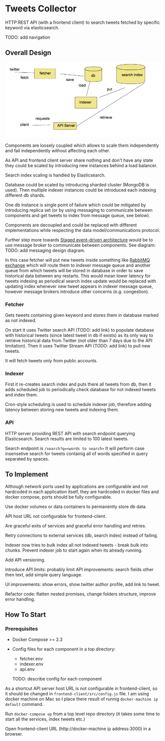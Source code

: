 # Tweets Collector

HTTP REST API (with a frontend client) to search tweets fetched by
specific keyword via elasticsearch.

TODO: add navigation

## Overall Design
![Overall Design Diagram](docs/diagram_1.png "Overall Design Diagram")

Components are loosely coupled which allows to scale them independently
and fail independently without affecting each other.

As API and frontend client server share nothing and don't have any
state they could be scaled by introducing new instances behind a load balancer.

Search index scaling is handled by Elasticsearch.

Database could be scaled by introducing sharded cluster (MongoDB is used).
Then multiple indexer instances could be introduced each indexing different db
shards.

One db instance is single point of failure which could be mitigated by
introducing replica set (or by using messaging to communicate between components
and get tweets to index from message queue, see below).

Components are decoupled and could be replaced with different implementations
while respecting the data model/communications protocol.

Further step more towards [Staged event-driven architecture](https://en.wikipedia.org/wiki/Staged_event-driven_architecture)
would be to use message broker to communicate between components. See diagram:
TODO: add messaging design diagram.

In this case fetcher will put new tweets inside something like
[RabbitMQ exchange](http://rubybunny.info/articles/exchanges.html) which will
route them to indexer message queue and another queue from which tweets
will be stored in database in order to save historical data between any restarts.
This would mean lower latency for tweets indexing as periodical search index
update would be replaced with updating index whenever new tweet appears in
indexer message queue, however message brokers introduce other concerns (e.g.
congestion).

### Fetcher
Gets tweets containing given keyword and stores them in database marked as not
indexed.

On start it uses Twitter search API (TODO: add link) to populate database with historical
tweets (since latest tweet in db if exists) as its only way to retrieve
historical data from Twitter (not older than 7 days due to the API limitation).
Then it uses  Twitter Stream API (TODO: add link) to pull new tweets.

It will fetch tweets only from public accounts.

### Indexer
First it re-creates search index and puts there all tweets from db,
then it adds scheduled job to periodically check database for not indexed tweets
and index them.

Cron-style scheduling is used to schedule indexer job, therefore adding latency
between storing new tweets and indexing them.

### API
HTTP server providing REST API with search endpoint querying Elasticsearch.
Search results are limited to 100 latest tweets.

Search endpoint is `/search?q=<words to search>`
It will perform case insensetive search for tweets containig all of words specified
in query separated by spaces.

## To Implement
Although network ports used by applications are configurable and not hardcoded
in each application itself, they are hardcoded in docker files and docker compose,
ports should be fully configurable.

Use docker volumes or data containers to permanently store db data.

API host URL not configurable for frontend-client.

Are graceful exits of services and graceful error handling and retries.

Retry connections to external services (db, search index) instead of failing.

Indexer now tries to bulk index all not indexed tweets - break bulk into chunks.
Prevent indexer job to start again when its already running.

Add API versioning.

Introduce API limits: probably limit
API improvements: search fields other then text, add simple query language.

UI improvements: show errors, show twitter author profile, add link to tweet.

Refactor code: flatten nested promises, change folders structure, improve error
handling.

## How To Start

### Prerequisites

- Docker Compose >= 2.3

- Config files for each component in a top directory:
  - fetcher.env
  - indexer.env
  - api.env

  TODO: describe config for each component

As a shortcut API server host URL is not configurable in frontend-client,
so it should be changed in `frontend-client/src/config.js` file. I am using 
docker machine on Mac so I place there result of runnig `docker-machine ip default` command.

Run `docker-compose up` from a top level repo directory (it takes some time to start
all the services, index tweets etc.)

Open frontend-client URL (http://docker-machine ip address:3000) in a browser.
